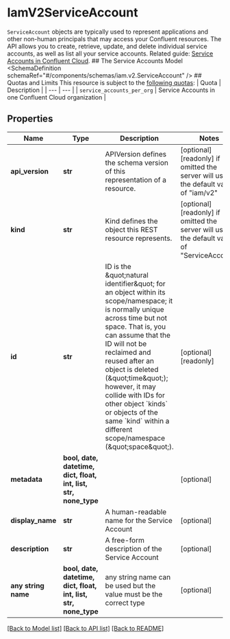 # IamV2ServiceAccount

`ServiceAccount` objects are typically used to represent applications and other non-human principals that may access your Confluent resources.  The API allows you to create, retrieve, update, and delete individual service accounts, as well as list all your service accounts.   Related guide: [Service Accounts in Confluent Cloud](https://docs.confluent.io/cloud/current/access-management/service-account.html).  ## The Service Accounts Model <SchemaDefinition schemaRef=\"#/components/schemas/iam.v2.ServiceAccount\" />  ## Quotas and Limits This resource is subject to the [following quotas](https://docs.confluent.io/cloud/current/quotas/overview.html):  | Quota | Description | | --- | --- | | `service_accounts_per_org` | Service Accounts in one Confluent Cloud organization |

## Properties
Name | Type | Description | Notes
------------ | ------------- | ------------- | -------------
**api_version** | **str** | APIVersion defines the schema version of this representation of a resource. | [optional] [readonly]  if omitted the server will use the default value of "iam/v2"
**kind** | **str** | Kind defines the object this REST resource represents. | [optional] [readonly]  if omitted the server will use the default value of "ServiceAccount"
**id** | **str** | ID is the \&quot;natural identifier\&quot; for an object within its scope/namespace; it is normally unique across time but not space. That is, you can assume that the ID will not be reclaimed and reused after an object is deleted (\&quot;time\&quot;); however, it may collide with IDs for other object &#x60;kinds&#x60; or objects of the same &#x60;kind&#x60; within a different scope/namespace (\&quot;space\&quot;). | [optional] [readonly] 
**metadata** | **bool, date, datetime, dict, float, int, list, str, none_type** |  | [optional] 
**display_name** | **str** | A human-readable name for the Service Account | [optional] 
**description** | **str** | A free-form description of the Service Account | [optional] 
**any string name** | **bool, date, datetime, dict, float, int, list, str, none_type** | any string name can be used but the value must be the correct type | [optional]

[[Back to Model list]](../README.md#documentation-for-models) [[Back to API list]](../README.md#documentation-for-api-endpoints) [[Back to README]](../README.md)


